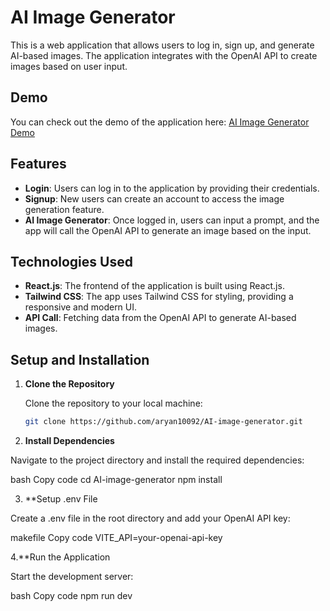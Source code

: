 
# AI Image Generator

This is a web application that allows users to log in, sign up, and generate AI-based images. The application integrates with the OpenAI API to create images based on user input.

## Demo

You can check out the demo of the application here: [AI Image Generator Demo]([https://ai-image-generator-d01x.onrender.com]) 

## Features

- **Login**: Users can log in to the application by providing their credentials.
- **Signup**: New users can create an account to access the image generation feature.
- **AI Image Generator**: Once logged in, users can input a prompt, and the app will call the OpenAI API to generate an image based on the input.
  
## Technologies Used

- **React.js**: The frontend of the application is built using React.js.
- **Tailwind CSS**: The app uses Tailwind CSS for styling, providing a responsive and modern UI.
- **API Call**: Fetching data from the OpenAI API to generate AI-based images.
  
## Setup and Installation

1. **Clone the Repository**

   Clone the repository to your local machine:

   ```bash
   git clone https://github.com/aryan10092/AI-image-generator.git
2. **Install Dependencies**

Navigate to the project directory and install the required dependencies:

bash
Copy code
cd AI-image-generator
npm install

3. **Setup .env File

Create a .env file in the root directory and add your OpenAI API key:

makefile
Copy code
VITE_API=your-openai-api-key

4.**Run the Application

Start the development server:

bash
Copy code
npm run dev
